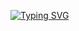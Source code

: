 <a href="https://git.io/typing-svg"><img src="https://readme-typing-svg.demolab.com?font=Fira+Code&pause=1000&color=33FF00FF&vCenter=true&width=435&lines=Hi%2C+my+name+is+Purva+%3A)" alt="Typing SVG" /></a>         

